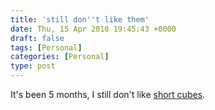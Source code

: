 ```yaml
---
title: 'still don''t like them'
date: Thu, 15 Apr 2010 19:45:43 +0000
draft: false
tags: [Personal]
categories: [Personal]
type: post
---
```


It's been 5 months, I still don't like [short cubes](http://zeusville.wordpress.com/2009/11/16/short-cubes-suck/).